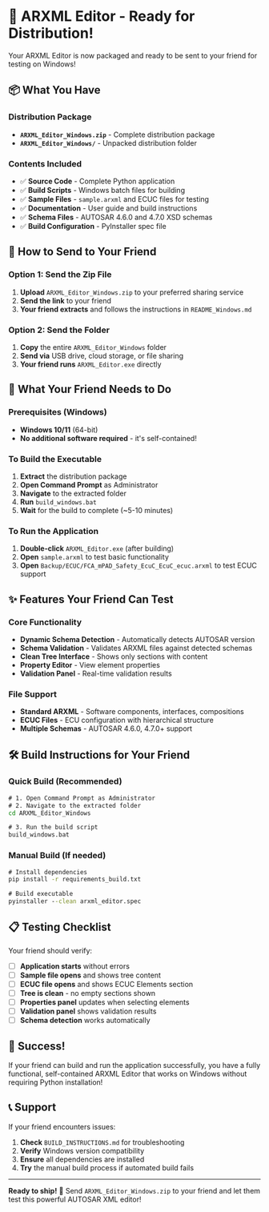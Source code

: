 # 🎉 ARXML Editor - Ready for Distribution!

Your ARXML Editor is now packaged and ready to be sent to your friend for testing on Windows!

## 📦 What You Have

### Distribution Package
- **`ARXML_Editor_Windows.zip`** - Complete distribution package
- **`ARXML_Editor_Windows/`** - Unpacked distribution folder

### Contents Included
- ✅ **Source Code** - Complete Python application
- ✅ **Build Scripts** - Windows batch files for building
- ✅ **Sample Files** - `sample.arxml` and ECUC files for testing
- ✅ **Documentation** - User guide and build instructions
- ✅ **Schema Files** - AUTOSAR 4.6.0 and 4.7.0 XSD schemas
- ✅ **Build Configuration** - PyInstaller spec file

## 🚀 How to Send to Your Friend

### Option 1: Send the Zip File
1. **Upload** `ARXML_Editor_Windows.zip` to your preferred sharing service
2. **Send the link** to your friend
3. **Your friend extracts** and follows the instructions in `README_Windows.md`

### Option 2: Send the Folder
1. **Copy** the entire `ARXML_Editor_Windows` folder
2. **Send via** USB drive, cloud storage, or file sharing
3. **Your friend runs** `ARXML_Editor.exe` directly

## 🎯 What Your Friend Needs to Do

### Prerequisites (Windows)
- **Windows 10/11** (64-bit)
- **No additional software required** - it's self-contained!

### To Build the Executable
1. **Extract** the distribution package
2. **Open Command Prompt** as Administrator
3. **Navigate** to the extracted folder
4. **Run** `build_windows.bat`
5. **Wait** for the build to complete (~5-10 minutes)

### To Run the Application
1. **Double-click** `ARXML_Editor.exe` (after building)
2. **Open** `sample.arxml` to test basic functionality
3. **Open** `Backup/ECUC/FCA_mPAD_Safety_EcuC_EcuC_ecuc.arxml` to test ECUC support

## ✨ Features Your Friend Can Test

### Core Functionality
- **Dynamic Schema Detection** - Automatically detects AUTOSAR version
- **Schema Validation** - Validates ARXML files against detected schemas
- **Clean Tree Interface** - Shows only sections with content
- **Property Editor** - View element properties
- **Validation Panel** - Real-time validation results

### File Support
- **Standard ARXML** - Software components, interfaces, compositions
- **ECUC Files** - ECU configuration with hierarchical structure
- **Multiple Schemas** - AUTOSAR 4.6.0, 4.7.0+ support

## 🛠️ Build Instructions for Your Friend

### Quick Build (Recommended)
```cmd
# 1. Open Command Prompt as Administrator
# 2. Navigate to the extracted folder
cd ARXML_Editor_Windows

# 3. Run the build script
build_windows.bat
```

### Manual Build (If needed)
```cmd
# Install dependencies
pip install -r requirements_build.txt

# Build executable
pyinstaller --clean arxml_editor.spec
```

## 📋 Testing Checklist

Your friend should verify:

- [ ] **Application starts** without errors
- [ ] **Sample file opens** and shows tree content
- [ ] **ECUC file opens** and shows ECUC Elements section
- [ ] **Tree is clean** - no empty sections shown
- [ ] **Properties panel** updates when selecting elements
- [ ] **Validation panel** shows validation results
- [ ] **Schema detection** works automatically

## 🎉 Success!

If your friend can build and run the application successfully, you have a fully functional, self-contained ARXML Editor that works on Windows without requiring Python installation!

## 📞 Support

If your friend encounters issues:
1. **Check** `BUILD_INSTRUCTIONS.md` for troubleshooting
2. **Verify** Windows version compatibility
3. **Ensure** all dependencies are installed
4. **Try** the manual build process if automated build fails

---

**Ready to ship!** 🚀 Send `ARXML_Editor_Windows.zip` to your friend and let them test this powerful AUTOSAR XML editor!